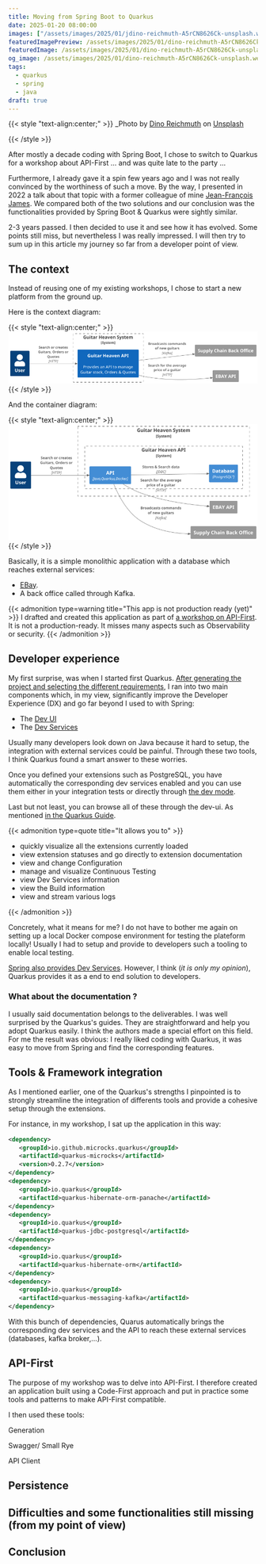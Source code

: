 ```yaml
---
title: Moving from Spring Boot to Quarkus
date: 2025-01-20 08:00:00
images: ["/assets/images/2025/01/jdino-reichmuth-A5rCN8626Ck-unsplash.webp "]
featuredImagePreview: /assets/images/2025/01/dino-reichmuth-A5rCN8626Ck-unsplash.webp 
featuredImage: /assets/images/2025/01/dino-reichmuth-A5rCN8626Ck-unsplash.webp 
og_image: /assets/images/2025/01/dino-reichmuth-A5rCN8626Ck-unsplash.webp 
tags:
  - quarkus
  - spring
  - java
draft: true
---
```

{{< style "text-align:center;" >}}
_Photo by [Dino Reichmuth](https://unsplash.com/@dinoreichmuth?utm_content=creditCopyText&utm_medium=referral&utm_source=unsplash) on [Unsplash](https://unsplash.com/photos/yellow-volkswagen-van-on-road-A5rCN8626Ck?utm_content=creditCopyText&utm_medium=referral&utm_source=unsplash)
      
{{< /style >}}

After mostly a decade coding with Spring Boot, I chose to switch to Quarkus for a workshop about API-First ... and was quite late to the party ...

Furthermore, I already gave it a spin few years ago and I was not really convinced by the worthiness of such a move. By the way, I presented in 2022 a talk about that topic with a former colleague of mine [Jean-François James](https://jefrajames.fr/). 
We compared both of the two solutions and our conclusion was the functionalities provided by Spring Boot & Quarkus were sightly similar.

2-3 years passed. I then decided to use it and see how it has evolved.
Some points still miss, but nevertheless I was really impressed.
I will then try to sum up in this article my journey so far from a developer point of view.

## The context

Instead of reusing one of my existing workshops, I chose to start a new platform from the ground up. 

Here is the context diagram:

{{< style "text-align:center;" >}}
![context diagram](/assets/images/2025/01/guitar_heaven_context.png)
{{< /style >}}

And the container diagram:

{{< style "text-align:center;" >}}
![context diagram](/assets/images/2025/01/guitar_heaven_container.png)
{{< /style >}}

Basically, it is a simple monolithic application with a database which reaches external services:
* [EBay](https://developer.ebay.com/).
* A back office called through Kafka.

{{< admonition type=warning title="This app is not production ready (yet)" >}}
I drafted and created this application as part of [a workshop on API-First](https://blog.touret.info/api-first-workshop/).
It is not a production-ready. It misses many aspects such as Observability or security.
{{< /admonition >}}

## Developer experience

My first surprise, was when I started first Quarkus. [After generating the project and selecting the different requirements](https://code.quarkus.io/), I ran into two main components which, in my view, significantly  improve the Developer Experience (DX) and go far beyond I used to with Spring:

* The [Dev UI](https://quarkus.io/guides/dev-ui)
* The [Dev Services](https://quarkus.io/guides/dev-services)

Usually many developers look down on Java because it hard to setup, the integration with external services could be painful. 
Through these two tools, I think Quarkus found a smart answer to these worries.

Once you defined your extensions such as PostgreSQL, you have automatically the corresponding dev services enabled and you can use them either in your integration tests or directly through [the dev mode](https://quarkus.io/guides/dev-mode-differences).

Last but not least, you can browse all of these through the dev-ui. As mentioned [in the Quarkus Guide](https://quarkus.io/guides/dev-ui).

{{< admonition type=quote title="It allows you to" >}}
 - quickly visualize all the extensions currently loaded
 - view extension statuses and go directly to extension documentation
 - view and change Configuration
 - manage and visualize Continuous Testing
 - view Dev Services information
 - view the Build information
 - view and stream various logs

{{< /admonition >}}

Concretely, what it means for me? 
I do not have to bother me again on setting up a local Docker compose environment for testing the plateform locally!
Usually I had to setup and provide to developers such a tooling to enable local testing. 

[Spring also provides Dev Services](https://docs.spring.io/spring-boot/reference/features/dev-services.html). However, I think (_it is only my opinion_), Quarkus provides it as a end to end solution to developers.


### What about the documentation ?

I usually said documentation belongs to the deliverables. I was well surprised by the Quarkus's guides. They are straightforward and help you adopt Quarkus easily.
I think the authors made a special effort on this field. For me the result was obvious: I really liked coding with Quarkus, it was easy to move from Spring and find the corresponding features.

## Tools & Framework integration

As I mentioned earlier, one of the Quarkus's strengths I pinpointed is to strongly streamline the integration of differents tools and provide a cohesive setup through the extensions.

For instance, in my workshop, I sat up the application in this way:

```xml
<dependency>
   <groupId>io.github.microcks.quarkus</groupId>
   <artifactId>quarkus-microcks</artifactId>
   <version>0.2.7</version>
</dependency>
<dependency>
   <groupId>io.quarkus</groupId>
   <artifactId>quarkus-hibernate-orm-panache</artifactId>
</dependency>
<dependency>
   <groupId>io.quarkus</groupId>
   <artifactId>quarkus-jdbc-postgresql</artifactId>
</dependency>
<dependency>
   <groupId>io.quarkus</groupId>
   <artifactId>quarkus-hibernate-orm</artifactId>
</dependency>
<dependency>
   <groupId>io.quarkus</groupId>
   <artifactId>quarkus-messaging-kafka</artifactId>
</dependency>
```

With this bunch of dependencies, Quarus automatically brings the corresponding dev services and the API to reach these external services (databases, kafka broker,...).

## API-First

The purpose of my workshop was to delve into API-First. 
I therefore created an application built using a Code-First approach and put in practice some tools and patterns to make API-First compatible.

I then used these tools:


Generation

Swagger/ Small Rye

API Client

## Persistence

## Difficulties and some functionalities still missing (from my point of view)

## Conclusion